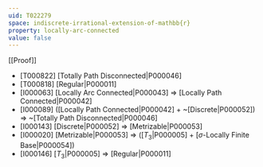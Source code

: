 ```yaml
---
uid: T022279
space: indiscrete-irrational-extension-of-mathbb{r}
property: locally-arc-connected
value: false
---
```

[[Proof]]

* [T000822] [Totally Path Disconnected|P000046]
* [T000818] [Regular|P000011]
* [I000063] [Locally Arc Connected|P000043] => [Locally Path Connected|P000042]
* [I000089] ([Locally Path Connected|P000042] + ~[Discrete|P000052]) => ~[Totally Path Disconnected|P000046]
* [I000143] [Discrete|P000052] => [Metrizable|P000053]
* [I000020] [Metrizable|P000053] => ([$T_3$|P000005] + [$\sigma$-Locally Finite Base|P000054])
* [I000146] [$T_3$|P000005] => [Regular|P000011]

